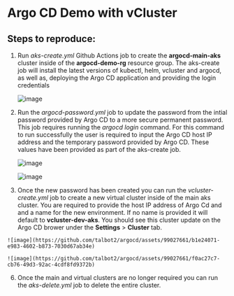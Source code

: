 # Argo CD Demo with vCluster

## Steps to reproduce:
  1. Run *aks-create.yml* Github Actions job to create the **argocd-main-aks** cluster inside of the **argocd-demo-rg** resource group.
     The aks-create job will install the latest versions of kubectl, helm, vcluster and argocd, as well as, deploying the Argo CD application and providing the login credentials

     ![image](https://github.com/talbot2/argocd/assets/99027661/4e3548b5-c52a-4cd1-9663-d90627d03515)

  3. Run the *argocd-password.yml* job to update the password from the intial password provided by Argo CD to a more secure permanent password. This job requires running the *argocd login* command.
     For this command to run successfully the user is required to input the Argo CD host IP address and the temporary password provided by Argo CD. These values have been provided as part of the aks-create job.

     ![image](https://github.com/talbot2/argocd/assets/99027661/b14a8530-824a-4bab-bf59-a203cb8f4d90)

     ![image](https://github.com/talbot2/argocd/assets/99027661/336db01c-0938-4176-a20f-e98ded5f01ed)

  5. Once the new password has been created you can run the *vcluster-create.yml* job to create a new virtual cluster inside of the main aks cluster. You are required to provide the host IP address of Argo Cd and
     and a name for the new environment. If no name is provided it will default to **vcluster-dev-aks**. You should see this cluster update on the Argo CD brower under the **Settings** > **Cluster** tab.

    ![image](https://github.com/talbot2/argocd/assets/99027661/b1e24071-e983-4602-b873-7030d67ab34e)

    ![image](https://github.com/talbot2/argocd/assets/99027661/f0ac27c7-cb76-49d3-92ac-4cdf8fd9372b)

  6. Once the main and virtual clusters are no longer required you can run the *aks-delete.yml* job to delete the entire cluster.
